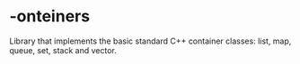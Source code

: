 # -onteiners
Library that implements the basic standard C++ container classes: list, map, queue, set, stack and vector.
